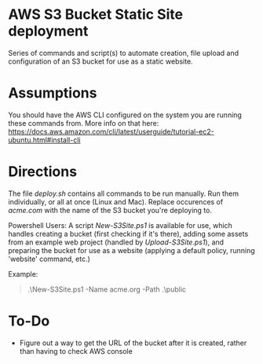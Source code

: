 # AWS S3 Bucket Static Site deployment

Series of commands and script(s) to automate creation, file upload and configuration of an S3 bucket for use as a static website.

# Assumptions
You should have the AWS CLI configured on the system you are running these commands from. 
More info on that here: https://docs.aws.amazon.com/cli/latest/userguide/tutorial-ec2-ubuntu.html#install-cli

# Directions
The file _deploy.sh_ contains all commands to be run manually. Run them individually, or all at once (Linux and Mac). 
Replace occurences of _acme.com_ with the name of the S3 bucket you're deploying to. 

Powershell Users: A script _New-S3Site.ps1_ is available for use, which handles creating a bucket (first checking if it's there), adding some assets from an example web project (handled by _Upload-S3Site.ps1_), and preparing the bucket for use as a website (applying a default policy, running 'website' command, etc.)

Example:
> .\New-S3Site.ps1 -Name acme.org -Path .\public

# To-Do
- Figure out a way to get the URL of the bucket after it is created, rather than having to check AWS console

